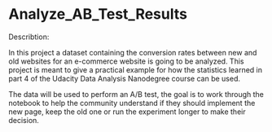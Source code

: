 # Analyze_AB_Test_Results


Describtion:

In this project a dataset containing the conversion rates between new and old websites for an e-commerce website is going to be analyzed. This project is meant to give a practical example for how the statistics learned in part 4 of the Udacity Data Analysis Nanodegree course can be used.

The data will be used to perform an A/B test, the goal is to work through the notebook to help the community understand if they should implement the new page, keep the old one or run the experiment longer to make their decision.



